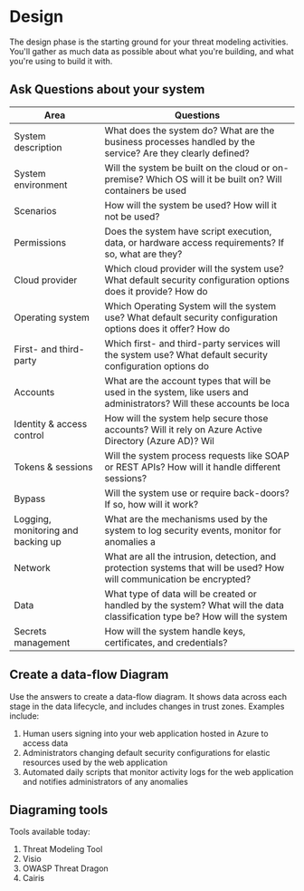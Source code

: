 # Design

The design phase is the starting ground for your threat modeling activities. You'll gather as much data as possible about what you're building, and what you're using to build it with.

## Ask Questions about your system

| **Area** | **Questions** |
| -------- | ------------- |
| System description	| What does the system do? What are the business processes handled by the service? Are they clearly defined? |
| System environment	| Will the system be built on the cloud or on-premise? Which OS will it be built on? Will containers be used |? Is the system an application, service, or something entirely | different? |
| Scenarios	| How will the system be used? How will it not be used? |
| Permissions	| Does the system have script execution, data, or hardware access requirements? If so, what are they? |
| Cloud provider	| Which cloud provider will the system use? What default security configuration options does it provide? How do  |these options affect the system security requirements?
| Operating system	| Which Operating System will the system use? What default security configuration options does it offer? How do  |these options affect the system security requirements?
| First- and third-party | Which first- and third-party services will the system use? What default security configuration options do | they offer? How do these options affect the system security requirements? |
| Accounts	| What are the account types that will be used in the system, like users and administrators? Will these accounts be loca |l or cloud enabled? What access do they need and why?
| Identity & access control	| How will the system help secure those accounts? Will it rely on Azure Active Directory (Azure AD)? Wil |l it use features like Access Control Lists (ACL), Multi-Factor Authentication (MFA) and Session control? |
| Tokens & sessions	| Will the system process requests like SOAP or REST APIs? How will it handle different sessions? |
| Bypass	| Will the system use or require back-doors? If so, how will it work? |
| Logging, monitoring and backing up	| What are the mechanisms used by the system to log security events, monitor for anomalies a |nd back up system data? Which event types will it capture?
| Network	| What are all the intrusion, detection, and protection systems that will be used? How will communication be encrypted? |
| Data	| What type of data will be created or handled by the system? What will the data classification type be? How will the system | trust data sources? How will it parse data? What will be the | expected input and output behaviors? How will validation be handled? How will data be encrypted across all states? |
| Secrets management | How will the system handle keys, certificates, and credentials? |

## Create a data-flow Diagram

Use the answers to create a data-flow diagram. It shows data across each stage in the data lifecycle, and includes changes in trust zones. Examples include:

1. Human users signing into your web application hosted in Azure to access data
2. Administrators changing default security configurations for elastic resources used by the web application
3. Automated daily scripts that monitor activity logs for the web application and notifies administrators of any anomalies

## Diagraming tools
Tools available today:

1. Threat Modeling Tool
2. Visio
3. OWASP Threat Dragon
4. Cairis